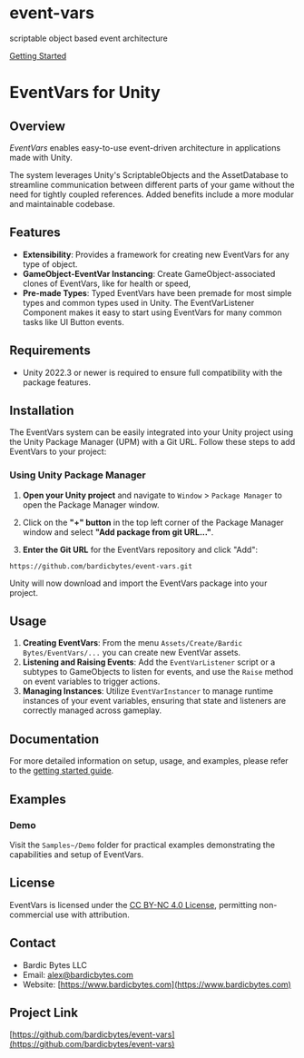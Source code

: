 # event-vars
scriptable object based event architecture

[Getting Started](https://github.com/bardicbytes/event-vars/blob/main/Documentation~/getting-started.md)

# EventVars for Unity

## Overview
*EventVars* enables easy-to-use event-driven architecture in applications made with Unity. 

The system leverages Unity's ScriptableObjects and the AssetDatabase to streamline communication between different parts of your game without the need for tightly coupled references. Added benefits include a more modular and maintainable codebase.

## Features
- **Extensibility**: Provides a framework for creating new EventVars for any type of object.
- **GameObject-EventVar Instancing**: Create GameObject-associated clones of EventVars, like for health or speed, 
- **Pre-made Types**: Typed EventVars have been premade for most simple types and common types used in Unity. The EventVarListener Component makes it easy to start using EventVars for many common tasks like UI Button events.

## Requirements
- Unity 2022.3 or newer is required to ensure full compatibility with the package features.

## Installation

The EventVars system can be easily integrated into your Unity project using the Unity Package Manager (UPM) with a Git URL. Follow these steps to add EventVars to your project:

### Using Unity Package Manager

1. **Open your Unity project** and navigate to `Window` > `Package Manager` to open the Package Manager window.

2. Click on the **"+" button** in the top left corner of the Package Manager window and select **"Add package from git URL..."**.

3. **Enter the Git URL** for the EventVars repository and click "Add":

```
https://github.com/bardicbytes/event-vars.git
```
Unity will now download and import the EventVars package into your project.

## Usage
1. **Creating EventVars**: From the menu `Assets/Create/Bardic Bytes/EventVars/...` you can create new EventVar assets.
2. **Listening and Raising Events**: Add the `EventVarListener` script or a subtypes to GameObjects to listen for events, and use the `Raise` method on event variables to trigger actions.
3. **Managing Instances**: Utilize `EventVarInstancer` to manage runtime instances of your event variables, ensuring that state and listeners are correctly managed across gameplay.

## Documentation
For more detailed information on setup, usage, and examples, please refer to the [getting started guide](https://github.com/bardicbytes/event-vars/blob/main/Documentation~/getting-started.md).

## Examples

### Demo
Visit the `Samples~/Demo` folder for practical examples demonstrating the capabilities and setup of EventVars.

## License
EventVars is licensed under the [CC BY-NC 4.0 License](https://creativecommons.org/licenses/by-nc/4.0/?ref=chooser-v1), permitting non-commercial use with attribution.

## Contact
- Bardic Bytes LLC
- Email: [alex@bardicbytes.com](mailto:alex@bardicbytes.com)
- Website: [https://www.bardicbytes.com](https://www.bardicbytes.com)

## Project Link
[https://github.com/bardicbytes/event-vars](https://github.com/bardicbytes/event-vars)